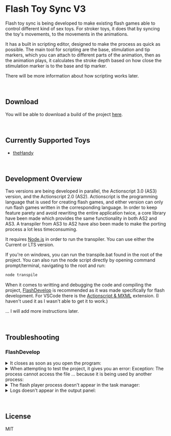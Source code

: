 # Flash Toy Sync V3

Flash toy sync is being developed to make existing flash games able to control different kind of sex toys. For stroker toys, it does that by syncing the toy's movements, to the movements in the animations.

It has a built in scripting editor, designed to make the process as quick as possible. The main tool for scripting are the base, stimulation and tip markers, which you can attach to different parts of the animation, then as the animation plays, it calculates the stroke depth based on how close the stimulation marker is to the base and tip marker.

There will be more information about how scripting works later.

&nbsp;

## Download

You will be able to download a build of the project [here](https://github.com/notSafeForDev/flash-toy-sync-v3/releases).

&nbsp;

## Currently Supported Toys

- [theHandy](https://www.thehandy.com/)

&nbsp;

## Development Overview

Two versions are being developed in parallel, the Actionscript 3.0 (AS3) version, and the Actionscript 2.0 (AS2). Actionscript is the programming language that is used for creating flash games, and either version can only run flash games written in the corresponding language. In order to keep feature parety and avoid rewriting the entire application twice, a core library have been made which provides the same functionality in both AS2 and AS3. A transpiler from AS3 to AS2 have also been made to make the porting process a lot less timeconsuming.

It requires [Node.js](https://nodejs.org/) in order to run the transpiler. You can use either the Current or LTS version.

If you're on windows, you can run the transpile.bat found in the root of the project.
You can also run the node script directly by opening command prompt/terminal, navigating to the root and run:
```sh
node transpile
```

When it comes to writting and debugging the code and compiling the project, [FlashDevelop](https://www.flashdevelop.org/) is recommended as it was made specifically for flash development.
For VSCode there is the [Actionscript & MXML](https://github.com/BowlerHatLLC/vscode-as3mxml) extension. (I haven't used it as I wasn't able to get it to work.)

... I will add more instructions later.


&nbsp;

## Troubleshooting

### FlashDevelop

<details>
  <summary>It closes as soon as you open the program:</summary>
  Try opening a different script file.
</details>

<details>
  <summary>When attempting to test the project, it gives you an error: Exception: The process cannot access the file ... because it is being used by another process:</summary>
  End the flash player process through the task manager (windows).
</details>

<details>
  <summary>The flash player process doesn't appear in the task manager:</summary>
  Click the stop button near the test button.
</details>

<details>
  <summary>Logs doesn't appear in the output panel:</summary>
  Make sure that you have changed it from Release to Debug mode, at the top
</details>

&nbsp;

## License

MIT
